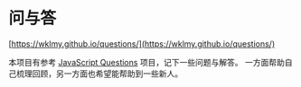 # 问与答

[https://wklmy.github.io/questions/](https://wklmy.github.io/questions/)

本项目有参考 [JavaScript Questions](https://github.com/lydiahallie/javascript-questions) 项目，记下一些问题与解答。
一方面帮助自己梳理回顾，另一方面也希望能帮助到一些新人。
